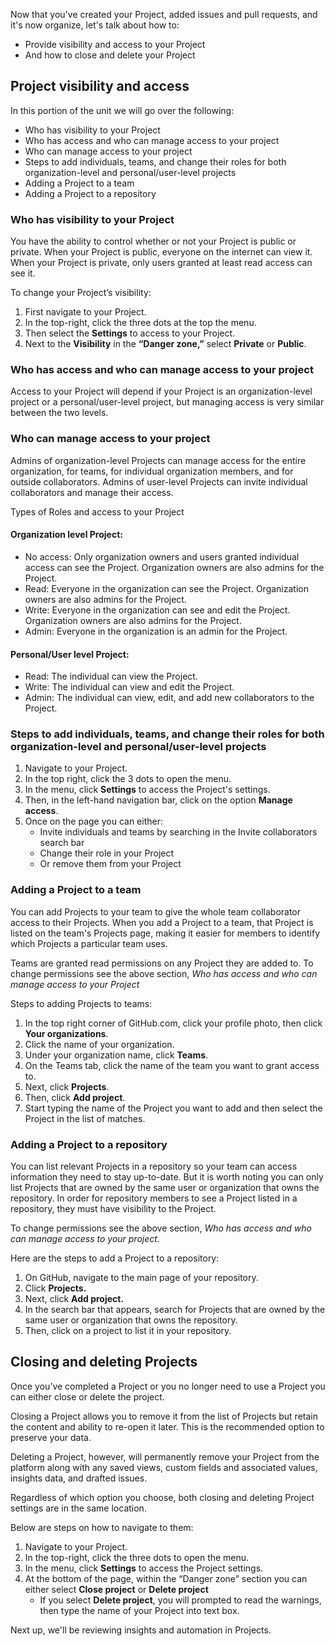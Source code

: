Now that you've created your Project, added issues and pull requests, and it's now organize, let's talk about how to:
- Provide visibility and access to your Project 
- And how to close and delete your Project

## Project visibility and access

In this portion of the unit we will go over the following:
- Who has visibility to your Project
- Who has access and who can manage access to your project
- Who can manage access to your project
- Steps to add individuals, teams, and change their roles for both organization-level and personal/user-level projects
- Adding a Project to a team
- Adding a Project to a repository

### Who has visibility to your Project

You have the ability to control whether or not your Project is public or private. When your Project is public, everyone on the internet can view it. When your Project is private, only users granted at least read access can see it.  

To change your Project’s visibility:
1. First navigate to your Project.
2. In the top-right, click the three dots at the top the menu.
3. Then select the **Settings** to access to your Project.
4. Next to the **Visibility** in the **“Danger zone,”** select **Private** or **Public**. 

### Who has access and who can manage access to your project
Access to your Project will depend if your Project is an organization-level project or a personal/user-level project, but managing access is very similar between the two levels.

### Who can manage access to your project
Admins of organization-level Projects can manage access for the entire organization, for teams, for individual organization members, and for outside collaborators.
Admins of user-level Projects can invite individual collaborators and manage their access.

Types of Roles and access to your Project 

#### Organization level Project:
- No access: Only organization owners and users granted individual access can see the Project. Organization owners are also admins for the Project.
- Read: Everyone in the organization can see the Project. Organization owners are also admins for the Project.
- Write: Everyone in the organization can see and edit the Project. Organization owners are also admins for the Project.
- Admin: Everyone in the organization is an admin for the Project.

#### Personal/User level Project: 
- Read: The individual can view the Project.
- Write: The individual can view and edit the Project.
- Admin: The individual can view, edit, and add new collaborators to the Project.

### Steps to add individuals, teams, and change their roles for both organization-level and personal/user-level projects
1. Navigate to your Project.
2. In the top right, click the 3 dots to open the menu.
3. In the menu, click **Settings** to access the Project's settings.
4. Then, in the left-hand navigation bar, click on the option **Manage access**.
5. Once on the page you can either:
   - Invite individuals and teams by searching in the Invite collaborators search bar
   - Change their role in your Project
   - Or remove them from your Project

### Adding a Project to a team
You can add Projects to your team to give the whole team collaborator access to their Projects. When you add a Project to a team, that Project is listed on the team's Projects page, making it easier for members to identify which Projects a particular team uses.

Teams are granted read permissions on any Project they are added to. To change permissions see the above section, *Who has access and who can manage access to your Project*

Steps to adding Projects to teams:
1. In the top right corner of GitHub.com, click your profile photo, then click **Your organizations**.
2. Click the name of your organization.
3. Under your organization name, click  **Teams**.
4. On the Teams tab, click the name of the team you want to grant access to.
5. Next, click **Projects**.
6. Then, click **Add project**.
7. Start typing the name of the Project you want to add and then select the Project in the list of matches.

### Adding a Project to a repository
You can list relevant Projects in a repository so your team can access information they need to stay up-to-date. But it is worth noting you can only list Projects that are owned by the same user or organization that owns the repository. In order for repository members to see a Project listed in a repository, they must have visibility to the Project. 

To change permissions see the above section, *Who has access and who can manage access to your project*.

Here are the steps to add a Project to a repository:
1. On GitHub, navigate to the main page of your repository.
2. Click  **Projects.**
3. Next, click **Add project.**
4. In the search bar that appears, search for Projects that are owned by the same user or organization that owns the repository.
5. Then, click on a project to list it in your repository.

## Closing and deleting Projects

Once you’ve completed a Project or you no longer need to use a Project you can either close or delete the project. 

Closing a Project allows you to remove it from the list of Projects but retain the content and ability to re-open it later. This is the recommended option to preserve your data.

Deleting a Project, however, will permanently remove your Project from the platform along with any saved views, custom fields and associated values, insights data, and drafted issues.

Regardless of which option you choose, both closing and deleting Project settings are in the same location. 

Below are steps on how to navigate to them:

1. Navigate to your Project.
2. In the top-right, click the three dots to open the menu.
3. In the menu, click **Settings** to access the Project settings.
4. At the bottom of the page, within the “Danger zone” section you can either select **Close project** or **Delete project**
   - If you select **Delete project**, you will prompted to read the warnings, then type the name of your Project into text box. 

Next up, we'll be reviewing insights and automation in Projects.
